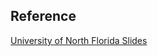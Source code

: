 

## Reference

[University of North Florida Slides](https://www.unf.edu/public/cop4610/ree/Notes/PPT/PPT8E/CH%2004%20-OS8e.pdf)